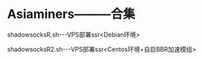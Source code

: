 # Asiaminers———合集

shadowsocksR.sh---VPS部署ssr<Debian环境>

shadowsocksR2.sh---VPS部署ssr<Centos环境+自启BBR加速模组>

